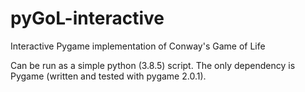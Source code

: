 # pyGoL-interactive

Interactive Pygame implementation of Conway's Game of Life

Can be run as a simple python (3.8.5) script. The only dependency is Pygame (written and tested with pygame 2.0.1).
